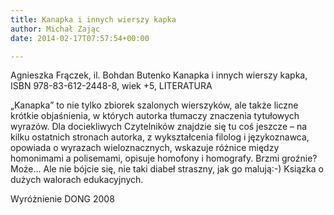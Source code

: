```yaml
---
title: Kanapka i innych wierszy kapka
author: Michał Zając
date: 2014-02-17T07:57:54+00:00

---
```

Agnieszka Frączek, il. Bohdan Butenko Kanapka i innych wierszy kapka, ISBN 978-83-612-2448-8, wiek +5, LITERATURA

„Kanapka&#8221; to nie tylko zbiorek szalonych wierszyków, ale także liczne krótkie objaśnienia, w których autorka tłumaczy znaczenia tytułowych wyrazów. Dla dociekliwych Czytelników znajdzie się tu coś jeszcze &#8211; na kilku ostatnich stronach autorka, z wykształcenia filolog i językoznawca, opowiada o wyrazach wieloznacznych, wskazuje różnice między homonimami a polisemami, opisuje homofony i homografy. Brzmi groźnie? Może&#8230; Ale nie bójcie się, nie taki diabeł straszny, jak go malują:-) Ksiązka o dużych walorach edukacyjnych.
  
Wyróżnienie DONG 2008
